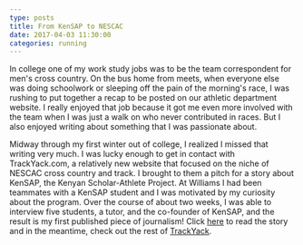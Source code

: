 ```yaml
---
type: posts
title: From KenSAP to NESCAC
date: 2017-04-03 11:30:00
categories: running
---
```

In college one of my work study jobs was to be the team correspondent for men's cross country. On the bus home from meets, when everyone else was doing schoolwork or sleeping off the pain of the morning's race, I was rushing to put together a recap to be posted on our athletic department website. I really enjoyed that job because it got me even more involved with the team when I was just a walk on who never contributed in races. But I also enjoyed writing about something that I was passionate about.

Midway through my first winter out of college, I realized I missed that writing very much. I was lucky enough to get in contact with TrackYack.com, a relatively new website that focused on the niche of NESCAC cross country and track. I brought to them a pitch for a story about KenSAP, the Kenyan Scholar-Athlete Project. At Williams I had been teammates with a KenSAP student and I was motivated by my curiosity about the program. Over the course of about two weeks, I was able to interview five students, a tutor, and the co-founder of KenSAP, and the result is my first published piece of journalism! Click <a href="http://www.trackyack.com/2017/03/29/from-kensap-to-nescac/">here</a> to read the story and in the meantime, check out the rest of <a href="http://www.trackyack.com">TrackYack</a>.
